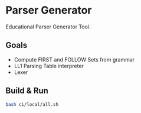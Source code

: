 # Parser Generator

Educational Parser Generator Tool.

## Goals

- Compute FIRST and FOLLOW Sets from grammar
- LL1 Parsing Table interpreter
- Lexer 

## Build & Run

```bash
bash ci/local/all.sh
```

